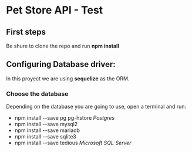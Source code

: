 # Pet Store API - Test

## First steps

Be shure to clone the repo and run **npm install**

## Configuring Database driver:

In this proyect we are using **sequelize** as the ORM.

### Choose the database

Depending on the database you are going to use, open a terminal and run:

- npm install --save pg pg-hstore _Postgres_
- npm install --save mysql2
- npm install --save mariadb
- npm install --save sqlite3
- npm install --save tedious _Microsoft SQL Server_
